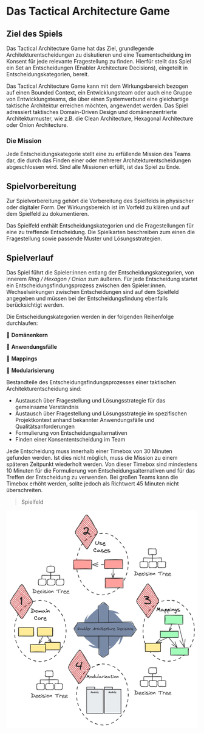 # Das Tactical Architecture Game

## Ziel des Spiels

Das Tactical Architecture Game hat das Ziel, grundlegende Architekturentscheidungen zu diskutieren und eine Teamentscheidung im Konsent für jede relevante Fragestellung zu finden. Hierfür stellt das Spiel ein Set an Entscheidungen (Enabler Architecture Decisions), eingeteilt in Entscheidungskategorien, bereit.

Das Tactical Architecture Game kann mit dem Wirkungsbereich bezogen auf einen Bounded Context, ein Entwicklungsteam oder auch eine Gruppe von Entwicklungsteams, die über einen Systemverbund eine gleichartige taktische Architektur erreichen möchten, angewendet werden. Das Spiel adressiert taktisches Domain-Driven Design und domänenzentrierte Architekturmuster, wie z.B. die Clean Architecture, Hexagonal Architecture oder Onion Architecture.

### Die Mission

Jede Entscheidungskategorie stellt eine zu erfüllende Mission des Teams dar, die durch das Finden einer oder mehrerer Architekturentscheidungen abgeschlossen wird. Sind alle Missionen erfüllt, ist das Spiel zu Ende.

## Spielvorbereitung

Zur Spielvorbereitung gehört die Vorbereitung des Spielfelds in physischer oder digitaler Form. Der Wirkungsbereich ist im Vorfeld zu klären und auf dem Spielfeld zu dokumentieren.

Das Spielfeld enthält Entscheidungskategorien und die Fragestellungen für eine zu treffende Entscheidung. Die Spielkarten beschreiben zum einen die Fragestellung sowie passende Muster und Lösungsstrategien.

## Spielverlauf

Das Spiel führt die Spieler:innen entlang der Entscheidungskategorien, von innerem _Ring / Hexagon / Onion_ zum äußeren. Für jede Entscheidung startet ein Entscheidungsfindungsprozess zwischen den Spieler:innen. Wechselwirkungen zwischen Entscheidungen sind auf dem Spielfeld angegeben und müssen bei der Entscheidungsfindung ebenfalls berücksichtigt werden.

Die Entscheidungskategorien werden in der folgenden Reihenfolge durchlaufen:

:nazar_amulet: **Domänenkern**

:nazar_amulet: **Anwendungsfälle**

:nazar_amulet: **Mappings**

:nazar_amulet: **Modularisierung**

Bestandteile des Entscheidungsfindungsprozesses einer taktischen Architekturentscheidung sind:

* Austausch über Fragestellung und Lösungsstrategie für das gemeinsame Verständnis
* Austausch über Fragestellung und Lösungsstrategie im spezifischen Projektkontext anhand bekannter Anwendungsfälle und Qualitätsanforderungen
* Formulierung von Entscheidungsalternativen
* Finden einer Konsententscheidung im Team

Jede Entscheidung muss innerhalb einer Timebox von 30 Minuten gefunden werden. Ist dies nicht möglich, muss die Mission zu einem späteren Zeitpunkt wiederholt werden. Von dieser Timebox sind mindestens 10 Minuten für die Formulierung von Entscheidungsalternativen und für das Treffen der Entscheidung zu verwenden. Bei großen Teams kann die Timebox erhöht werden, sollte jedoch als Richtwert 45 Minuten nicht überschreiten.

> Spielfeld

![Spielfeld Tactical Architecture Game](../img/tag-playground.png)